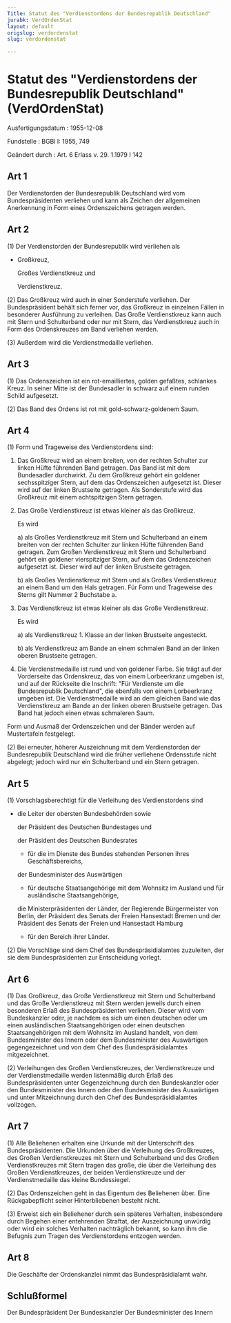 ```yaml
---
Title: Statut des "Verdienstordens der Bundesrepublik Deutschland"
jurabk: VerdOrdenStat
layout: default
origslug: verdordenstat
slug: verdordenstat

---
```


# Statut des "Verdienstordens der Bundesrepublik Deutschland" (VerdOrdenStat)

Ausfertigungsdatum
:   1955-12-08

Fundstelle
:   BGBl I: 1955, 749

Geändert durch
:   Art. 6 Erlass v. 29. 1.1979 I 142

## Art 1

Der Verdienstorden der Bundesrepublik Deutschland wird vom
Bundespräsidenten verliehen und kann als Zeichen der allgemeinen
Anerkennung in Form eines Ordenszeichens getragen werden.

## Art 2

(1) Der Verdienstorden der Bundesrepublik wird verliehen als

*   Großkreuz,

    Großes Verdienstkreuz und

    Verdienstkreuz.




(2) Das Großkreuz wird auch in einer Sonderstufe verliehen. Der
Bundespräsident behält sich ferner vor, das Großkreuz in einzelnen
Fällen in besonderer Ausführung zu verleihen. Das Große Verdienstkreuz
kann auch mit Stern und Schulterband oder nur mit Stern, das
Verdienstkreuz auch in Form des Ordenskreuzes am Band verliehen
werden.

(3) Außerdem wird die Verdienstmedaille verliehen.

## Art 3

(1) Das Ordenszeichen ist ein rot-emailliertes, golden gefaßtes,
schlankes Kreuz. In seiner Mitte ist der Bundesadler in schwarz auf
einem runden Schild aufgesetzt.

(2) Das Band des Ordens ist rot mit gold-schwarz-goldenem Saum.

## Art 4

(1) Form und Trageweise des Verdienstordens sind:

1.  Das Großkreuz wird an einem breiten, von der rechten Schulter zur
    linken Hüfte führenden Band getragen. Das Band ist mit dem Bundesadler
    durchwirkt. Zu dem Großkreuz gehört ein goldener sechsspitziger Stern,
    auf dem das Ordenszeichen aufgesetzt ist. Dieser wird auf der linken
    Brustseite getragen. Als Sonderstufe wird das Großkreuz mit einem
    achtspitzigen Stern getragen.


2.  Das Große Verdienstkreuz ist etwas kleiner als das Großkreuz.

    Es wird

    a)  als Großes Verdienstkreuz mit Stern und Schulterband an einem breiten
        von der rechten Schulter zur linken Hüfte führenden Band getragen. Zum
        Großen Verdienstkreuz mit Stern und Schulterband gehört ein goldener
        vierspitziger Stern, auf dem das Ordenszeichen aufgesetzt ist. Dieser
        wird auf der linken Brustseite getragen.


    b)  als Großes Verdienstkreuz mit Stern und als Großes Verdienstkreuz an
        einem Band um den Hals getragen. Für Form und Trageweise des Sterns
        gilt Nummer 2 Buchstabe a.





3.  Das Verdienstkreuz ist etwas kleiner als das Große Verdienstkreuz.

    Es wird

    a)  als Verdienstkreuz 1. Klasse an der linken Brustseite angesteckt.


    b)  als Verdienstkreuz am Bande an einem schmalen Band an der linken
        oberen Brustseite getragen.





4.  Die Verdienstmedaille ist rund und von goldener Farbe. Sie trägt auf
    der Vorderseite das Ordenskreuz, das von einem Lorbeerkranz umgeben
    ist, und auf der Rückseite die Inschrift: "Für Verdienste um die
    Bundesrepublik Deutschland", die ebenfalls von einem Lorbeerkranz
    umgeben ist. Die Verdienstmedaille wird an dem gleichen Band wie das
    Verdienstkreuz am Bande an der linken oberen Brustseite getragen. Das
    Band hat jedoch einen etwas schmaleren Saum.



Form und Ausmaß der Ordenszeichen und der Bänder werden auf
Mustertafeln festgelegt.

(2) Bei erneuter, höherer Auszeichnung mit dem Verdienstorden der
Bundesrepublik Deutschland wird die früher verliehene Ordensstufe
nicht abgelegt; jedoch wird nur ein Schulterband und ein Stern
getragen.

## Art 5

(1) Vorschlagsberechtigt für die Verleihung des Verdienstordens sind

*   die Leiter der obersten Bundesbehörden sowie

    der Präsident des Deutschen Bundestages und

    der Präsident des Deutschen Bundesrates

    *   für die im Dienste des Bundes stehenden Personen ihres
        Geschäftsbereichs,




    der Bundesminister des Auswärtigen

    *   für deutsche Staatsangehörige mit dem Wohnsitz im Ausland und für
        ausländische Staatsangehörige,




    die Ministerpräsidenten der Länder, der Regierende Bürgermeister von
    Berlin, der Präsident des Senats der Freien Hansestadt Bremen und der
    Präsident des Senats der Freien und Hansestadt Hamburg

    *   für den Bereich ihrer Länder.







(2) Die Vorschläge sind dem Chef des Bundespräsidialamtes zuzuleiten,
der sie dem Bundespräsidenten zur Entscheidung vorlegt.

## Art 6

(1) Das Großkreuz, das Große Verdienstkreuz mit Stern und Schulterband
und das Große Verdienstkreuz mit Stern werden jeweils durch einen
besonderen Erlaß des Bundespräsidenten verliehen. Dieser wird vom
Bundeskanzler oder, je nachdem es sich um einen deutschen oder um
einen ausländischen Staatsangehörigen oder einen deutschen
Staatsangehörigen mit dem Wohnsitz im Ausland handelt, von dem
Bundesminister des Innern oder dem Bundesminister des Auswärtigen
gegengezeichnet und von dem Chef des Bundespräsidialamtes
mitgezeichnet.

(2) Verleihungen des Großen Verdienstkreuzes, der Verdienstkreuze und
der Verdienstmedaille werden listenmäßig durch Erlaß des
Bundespräsidenten unter Gegenzeichnung durch den Bundeskanzler oder
den Bundesminister des Innern oder den Bundesminister des Auswärtigen
und unter Mitzeichnung durch den Chef des Bundespräsidialamtes
vollzogen.

## Art 7

(1) Alle Beliehenen erhalten eine Urkunde mit der Unterschrift des
Bundespräsidenten. Die Urkunden über die Verleihung des Großkreuzes,
des Großen Verdienstkreuzes mit Stern und Schulterband und des Großen
Verdienstkreuzes mit Stern tragen das große, die über die Verleihung
des Großen Verdienstkreuzes, der beiden Verdienstkreuze und der
Verdienstmedaille das kleine Bundessiegel.

(2) Das Ordenszeichen geht in das Eigentum des Beliehenen über. Eine
Rückgabepflicht seiner Hinterbliebenen besteht nicht.

(3) Erweist sich ein Beliehener durch sein späteres Verhalten,
insbesondere durch Begehen einer entehrenden Straftat, der
Auszeichnung unwürdig oder wird ein solches Verhalten nachträglich
bekannt, so kann ihm die Befugnis zum Tragen des Verdienstordens
entzogen werden.

## Art 8

Die Geschäfte der Ordenskanzlei nimmt das Bundespräsidialamt wahr.

## Schlußformel

Der Bundespräsident
Der Bundeskanzler
Der Bundesminister des Innern

